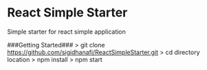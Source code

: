 # React Simple Starter
Simple starter for react simple application

###Getting Started###
	> git clone https://github.com/sigidhanafi/ReactSimpleStarter.git
	> cd directory location
	> npm install
	> npm start